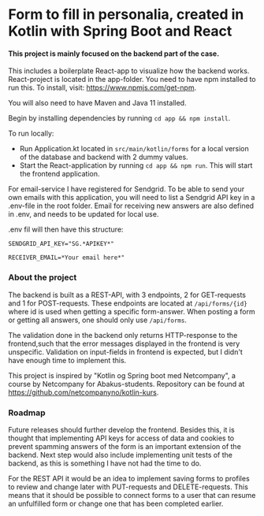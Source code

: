 # Form to fill in personalia, created in Kotlin with Spring Boot and React

#### This project is mainly focused on the backend part of the case. 

This includes a boilerplate React-app to visualize how the backend works. React-project is located in the app-folder.
You need to have npm installed to run this. To install, visit: https://www.npmjs.com/get-npm.

You will also need to have Maven and Java 11 installed. 

Begin by installing dependencies by running `cd app && npm install`.

To run locally: 
- Run Application.kt located in `src/main/kotlin/forms` for a local version of the database and backend with 2 dummy values.
- Start the React-application by running `cd app && npm run`. This will start the frontend application.

For email-service I have registered for Sendgrid. To be able to send your own emails with this application, you will need to list a Sendgrid API key in a .env-file in the root folder. 
Email for receiving new answers are also defined in .env, and needs to be updated for local use.

.env fil will then have this structure:

`SENDGRID_API_KEY="SG.*APIKEY*"`

`RECEIVER_EMAIL=*Your email here*"`

### About the project
The backend is built as a REST-API, with 3 endpoints, 2 for GET-requests and 1 for POST-requests. 
These endpoints are located at `/api/forms/{id}` where id is used when getting a specific form-answer.
When posting a form or getting all answers, one should only use `/api/forms`.

The validation done in the backend only returns HTTP-response to the frontend,such that the error messages
displayed in the frontend is very unspecific. Validation on input-fields in frontend is expected, but I didn't have enough time to implement this.

This project is inspired by "Kotlin og Spring boot med Netcompany", a course by Netcompany for Abakus-students. Repository can be found at https://github.com/netcompanyno/kotlin-kurs.


### Roadmap
Future releases should further develop the frontend. Besides this, it is thought that implementing
API keys for access of data and cookies to prevent spamming answers of the form is an important extension of the backend.
Next step would also include implementing unit tests of the backend, as this is something I have not had the time to do.

For the REST API it would be an idea to implement saving forms to profiles to review and change later with PUT-requests and DELETE-requests.
This means that it should be possible to connect forms to a user that can resume an unfulfilled form or change one that has been completed earlier. 